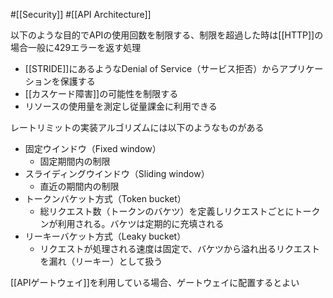#[[Security]] #[[API Architecture]]

以下のような目的でAPIの使用回数を制限する、制限を超過した時は[[HTTP]]の場合一般に429エラーを返す処理

- [[STRIDE]]にあるようなDenial of Service（サービス拒否）からアプリケーションを保護する
- [[カスケード障害]]の可能性を制限する
- リソースの使用量を測定し従量課金に利用できる

レートリミットの実装アルゴリズムには以下のようなものがある
- 固定ウインドウ（Fixed window）
  - 固定期間内の制限
- スライディングウインドウ（Sliding window）
  - 直近の期間内の制限
- トークンバケット方式（Token bucket）
  - 総リクエスト数（トークンのバケツ）を定義しリクエストごとにトークンが利用される。バケツは定期的に充填される
- リーキーバケット方式（Leaky bucket）
  - リクエストが処理される速度は固定で、バケツから溢れ出るリクエストを漏れ（リーキー）として扱う

[[APIゲートウェイ]]を利用している場合、ゲートウェイに配置するとよい
